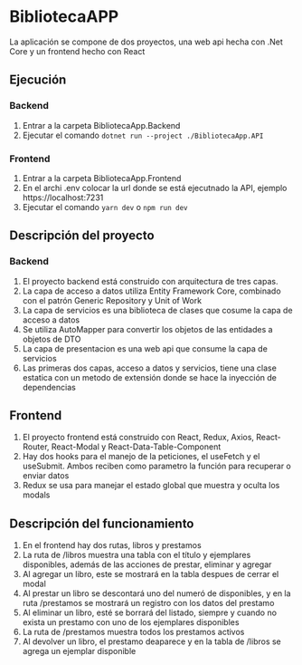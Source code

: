 # BibliotecaAPP
La aplicación se compone de dos proyectos, una web api hecha con .Net Core y un frontend hecho con React

## Ejecución

### Backend
1. Entrar a la carpeta BibliotecaApp.Backend
2. Ejecutar el comando `dotnet run --project ./BibliotecaApp.API`

### Frontend
1. Entrar a la carpeta BibliotecaApp.Frontend
2. En el archi .env colocar la url donde se está ejecutnado la API, ejemplo https://localhost:7231
3. Ejecutar el comando `yarn dev` o `npm run dev`

## Descripción del proyecto

### Backend
1. El proyecto backend está construido con arquitectura de tres capas.
2. La capa de acceso a datos utiliza Entity Framework Core, combinado con el patrón Generic Repository y Unit of Work
3. La capa de servicios es una biblioteca de clases que cosume la capa de acceso a datos
3. Se utiliza AutoMapper para convertir los objetos de las entidades a objetos de DTO
4. La capa de presentacion es una web api que consume la capa de servicios
5. Las primeras dos capas, acceso a datos y servicios, tiene una clase estatica con un metodo de extensión donde se hace la inyección de dependencias

## Frontend
1. El proyecto frontend está construido con React, Redux, Axios, React-Router, React-Modal y React-Data-Table-Component
2. Hay dos hooks para el manejo de la peticiones, el useFetch y el useSubmit. Ambos reciben como parametro la función para recuperar o enviar datos
3. Redux se usa para manejar el estado global que muestra y oculta los modals

## Descripción del funcionamiento
1. En el frontend hay dos rutas, libros y prestamos
2. La ruta de /libros muestra una tabla con el título y ejemplares disponibles, además de las acciones de prestar, eliminar y agregar
3. Al agregar un libro, este se mostrará en la tabla despues de cerrar el modal
4. Al prestar un libro se descontará uno del numeró de disponibles, y en la ruta /prestamos se mostrará un registro con los datos del prestamo
5. Al eliminar un libro, esté se borrará  del listado, siempre y cuando no exista un prestamo con uno de los ejemplares disponibles
6. La ruta de /prestamos muestra todos los prestamos activos
7. Al devolver un libro, el prestamo deaparece y en la tabla de /libros se agrega un ejemplar disponible
